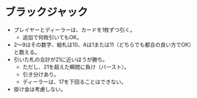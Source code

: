 ブラックジャック
===============

- プレイヤーとディーラーは、カードを1枚ずつ引く。
    - 追加で何枚引いてもOK。
- 2～9はその数字、絵札は10、Aは1または11（どちらでも都合の良い方でOK）と数える。
- 引いた札の合計が21に近いほうが勝ち。
    - ただし、21を超えた瞬間に負け（バースト）。
    - 引き分けあり。
    - ディーラーは、17を下回ることはできない。
- 掛け金は考慮しない。
